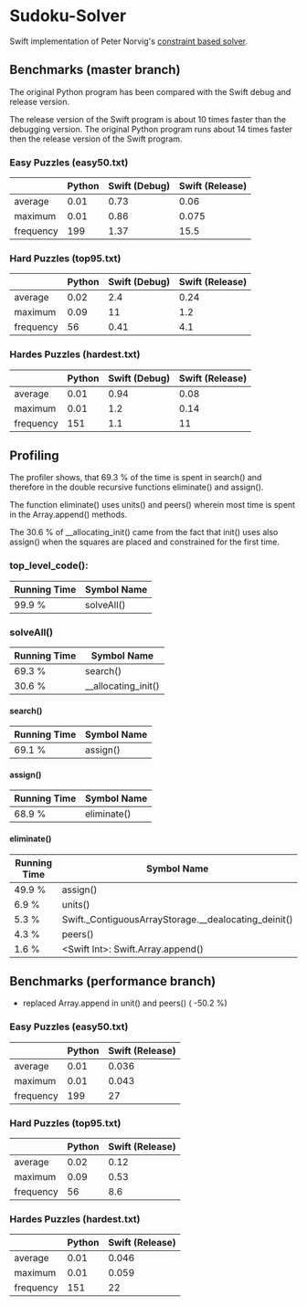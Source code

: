 # Sudoku-Solver

Swift implementation of Peter Norvig's [constraint based solver](http://norvig.com/sudoku.html).


## Benchmarks (master branch)

The original Python program has been compared with the Swift debug and
release version.

The release version of the Swift program is about 10 times faster than
the debugging version. The original Python program runs about 14 times
faster then the release version of the Swift program.


### Easy Puzzles (easy50.txt)


|           | Python | Swift (Debug) | Swift (Release) |
|-----------|--------|---------------|-----------------|
| average   |  0.01  | 0.73          | 0.06            |
| maximum   |  0.01  | 0.86          | 0.075           |
| frequency |  199   | 1.37          | 15.5            |


### Hard Puzzles (top95.txt)

|           | Python | Swift (Debug) | Swift (Release) |
|-----------|--------|---------------|-----------------|
| average   |  0.02  | 2.4           | 0.24            |
| maximum   |  0.09  | 11            | 1.2             |
| frequency |  56    | 0.41          | 4.1             |


### Hardes Puzzles (hardest.txt)

|           | Python | Swift (Debug) | Swift (Release) |
|-----------|--------|---------------|-----------------|
| average   |  0.01  | 0.94          | 0.08            |
| maximum   |  0.01  | 1.2           | 0.14            |
| frequency |  151   | 1.1           | 11              |


## Profiling

The profiler shows, that 69.3 % of the time is spent in search() and
therefore in the double recursive functions eliminate() and assign().

The function eliminate() uses units() and peers() wherein most time is
spent in the Array.append() methods.

The 30.6 % of __allocating_init() came from the fact that init() uses
also assign() when the squares are placed and constrained for the
first time.


### top_level_code():

| Running Time | Symbol Name       |
|--------------|-------------------|
| 99.9 %       | solveAll()        |


### solveAll()

| Running Time | Symbol Name         |
|--------------|---------------------|
| 69.3 %       | search()            |
| 30.6 %       | __allocating_init() |


#### search()

| Running Time | Symbol Name       |
|--------------|-------------------|
| 69.1 %       | assign()          |


#### assign()

| Running Time | Symbol Name       |
|--------------|-------------------|
| 68.9 %       | eliminate()       |

#### eliminate()

| Running Time | Symbol Name                                          |
|--------------|------------------------------------------------------|
| 49.9 %       | assign()                                             |
|  6.9 %       | units()                                              |
|  5.3 %       | Swift._ContiguousArrayStorage.__dealocating_deinit() |
|  4.3 %       | peers()                                              |
|  1.6 %       | \<Swift Int\>: Swift.Array.append()                  |


## Benchmarks (performance branch)

* replaced Array.append in unit() and peers() ( -50.2 %)


### Easy Puzzles (easy50.txt)


|           | Python | Swift (Release) |
|-----------|--------|-----------------|
| average   |  0.01  | 0.036           |
| maximum   |  0.01  | 0.043           |
| frequency |  199   | 27              |


### Hard Puzzles (top95.txt)

|           | Python | Swift (Release) |
|-----------|--------|-----------------|
| average   |  0.02  | 0.12            |
| maximum   |  0.09  | 0.53            |
| frequency |  56    | 8.6             |


### Hardes Puzzles (hardest.txt)

|           | Python | Swift (Release) |
|-----------|--------|-----------------|
| average   |  0.01  | 0.046           |
| maximum   |  0.01  | 0.059           |
| frequency |  151   | 22              |
